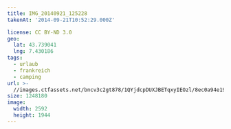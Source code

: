 ```yaml
---
title: IMG_20140921_125228
takenAt: '2014-09-21T10:52:29.000Z'

license: CC BY-ND 3.0
geo:
  lat: 43.739041
  lng: 7.430186
tags:
  - urlaub
  - frankreich
  - camping
url: >-
  //images.ctfassets.net/bncv3c2gt878/1QYjdcpDUXJBETqxyIEOzl/8ec0a94e194f14f9b551a9cf645ad504/img_20140921_125228_28208886742_o
size: 1248180
image:
  width: 2592
  height: 1944
---
```

